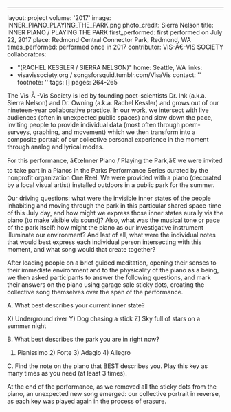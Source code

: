 ---
layout: project
volume: '2017'
image: INNER_PIANO_PLAYING_THE_PARK.png
photo_credit: Sierra Nelson
title: INNER PIANO / PLAYING THE PARK
first_performed: first performed on July 22, 2017
place: Redmond Central Connector Park, Redmond, WA
times_performed: performed once in 2017
contributor: VIS-Ã€-VIS SOCIETY
collaborators:
- "(RACHEL KESSLER / SIERRA NELSON)"
home: Seattle, WA
links:
- visavissociety.org / songsforsquid.tumblr.com/VisaVis
contact: ''
footnote: ''
tags: []
pages: 264-265



The Vis-Ã&nbsp;-Vis Society is led by founding poet-scientists Dr. Ink (a.k.a. Sierra Nelson) and Dr. Owning (a.k.a. Rachel Kessler) and grows out of our nineteen-year collaborative practice. In our work, we intersect with live audiences (often in unexpected public spaces) and slow down the pace, inviting people to provide individual data (most often through poem-surveys, graphing, and movement) which we then transform into a composite portrait of our collective personal experience in the moment through analog and lyrical modes.

For this performance, â€œInner Piano / Playing the Park,â€ we were invited to take part in a Pianos in the Parks Performance Series curated by the nonprofit organization One Reel. We were provided with a piano (decorated by a local visual artist) installed outdoors in a public park for the summer.

Our driving questions: what were the invisible inner states of the people inhabiting and moving through the park in this particular shared space-time of this July day, and how might we express those inner states aurally via the piano (to make visible via sound)? Also, what was the musical tone or pace of the park itself: how might the piano as our investigative instrument illuminate our environment? And last of all, what were the individual notes that would best express each individual person intersecting with this moment, and what song would that create together?

After leading people on a brief guided meditation, opening their senses to their immediate environment and to the physicality of the piano as a being, we then asked participants to answer the following questions, and mark their answers on the piano using garage sale sticky dots, creating the collective song themselves over the span of the performance.

A. What best describes your current inner state?

X) Underground river    Y) Dog chasing a stick    Z) Sky full of stars on a summer night

B. What best describes the park you are in right now?

1) Pianissimo   2) Forte    3) Adagio    4) Allegro

C. Find the note on the piano that BEST describes you. Play this key as many times as you need (at least 3 times).

At the end of the performance, as we removed all the sticky dots from the piano, an unexpected new song emerged: our collective portrait in reverse, as each key was played again in the process of erasure.
